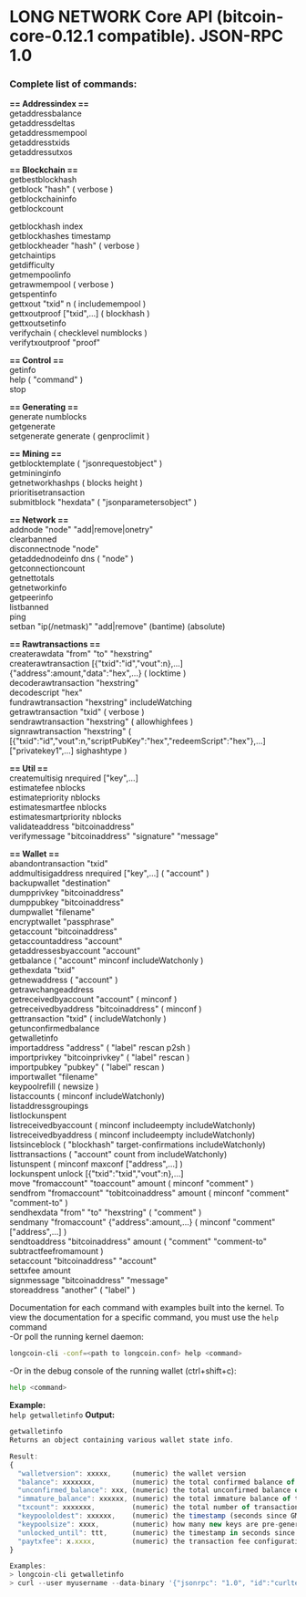 # LONG NETWORK Core API (bitcoin-core-0.12.1 compatible). JSON-RPC 1.0

### Complete list of commands:

**== Addressindex ==**  
getaddressbalance  
getaddressdeltas  
getaddressmempool  
getaddresstxids  
getaddressutxos  

**== Blockchain ==**  
getbestblockhash  
getblock "hash" ( verbose )  
getblockchaininfo  
getblockcount  

getblockhash index  
getblockhashes timestamp  
getblockheader "hash" ( verbose )  
getchaintips  
getdifficulty  
getmempoolinfo  
getrawmempool ( verbose )  
getspentinfo  
gettxout "txid" n ( includemempool )  
gettxoutproof ["txid",...] ( blockhash )  
gettxoutsetinfo  
verifychain ( checklevel numblocks )  
verifytxoutproof "proof"  

**== Control ==**  
getinfo  
help ( "command" )  
stop  

**== Generating ==**  
generate numblocks  
getgenerate  
setgenerate generate ( genproclimit )  

**== Mining ==**  
getblocktemplate ( "jsonrequestobject" )  
getmininginfo  
getnetworkhashps ( blocks height )  
prioritisetransaction <txid> <priority delta> <fee delta>  
submitblock "hexdata" ( "jsonparametersobject" )  

**== Network ==**  
addnode "node" "add|remove|onetry"  
clearbanned  
disconnectnode "node"  
getaddednodeinfo dns ( "node" )  
getconnectioncount  
getnettotals  
getnetworkinfo  
getpeerinfo  
listbanned  
ping  
setban "ip(/netmask)" "add|remove" (bantime) (absolute)  

**== Rawtransactions ==**  
createrawdata "from" "to" "hexstring"  
createrawtransaction [{"txid":"id","vout":n},...] {"address":amount,"data":"hex",...} ( locktime )  
decoderawtransaction "hexstring"  
decodescript "hex"  
fundrawtransaction "hexstring" includeWatching  
getrawtransaction "txid" ( verbose )  
sendrawtransaction "hexstring" ( allowhighfees )  
signrawtransaction "hexstring" ( [{"txid":"id","vout":n,"scriptPubKey":"hex","redeemScript":"hex"},...] ["privatekey1",...] sighashtype )  

**== Util ==**  
createmultisig nrequired ["key",...]  
estimatefee nblocks  
estimatepriority nblocks  
estimatesmartfee nblocks  
estimatesmartpriority nblocks  
validateaddress "bitcoinaddress"  
verifymessage "bitcoinaddress" "signature" "message"  

**== Wallet ==**  
abandontransaction "txid"  
addmultisigaddress nrequired ["key",...] ( "account" )  
backupwallet "destination"  
dumpprivkey "bitcoinaddress"  
dumppubkey "bitcoinaddress"  
dumpwallet "filename"  
encryptwallet "passphrase"  
getaccount "bitcoinaddress"  
getaccountaddress "account"  
getaddressesbyaccount "account"  
getbalance ( "account" minconf includeWatchonly )  
gethexdata "txid"  
getnewaddress ( "account" )  
getrawchangeaddress  
getreceivedbyaccount "account" ( minconf )  
getreceivedbyaddress "bitcoinaddress" ( minconf )  
gettransaction "txid" ( includeWatchonly )  
getunconfirmedbalance  
getwalletinfo  
importaddress "address" ( "label" rescan p2sh )  
importprivkey "bitcoinprivkey" ( "label" rescan )  
importpubkey "pubkey" ( "label" rescan )  
importwallet "filename"  
keypoolrefill ( newsize )  
listaccounts ( minconf includeWatchonly)  
listaddressgroupings  
listlockunspent  
listreceivedbyaccount ( minconf includeempty includeWatchonly)  
listreceivedbyaddress ( minconf includeempty includeWatchonly)  
listsinceblock ( "blockhash" target-confirmations includeWatchonly)  
listtransactions ( "account" count from includeWatchonly)  
listunspent ( minconf maxconf  ["address",...] )  
lockunspent unlock [{"txid":"txid","vout":n},...]  
move "fromaccount" "toaccount" amount ( minconf "comment" )  
sendfrom "fromaccount" "tobitcoinaddress" amount ( minconf "comment" "comment-to" )  
sendhexdata "from" "to" "hexstring" ( "comment" )  
sendmany "fromaccount" {"address":amount,...} ( minconf "comment" ["address",...] )  
sendtoaddress "bitcoinaddress" amount ( "comment" "comment-to" subtractfeefromamount )  
setaccount "bitcoinaddress" "account"  
settxfee amount  
signmessage "bitcoinaddress" "message"  
storeaddress "another" ( "label" )  

Documentation for each command with examples built into the kernel. To view the documentation for a specific command, you must use the `help` command  
-Or poll the running kernel daemon:  
```bash
longcoin-cli -conf=<path to longcoin.conf> help <command>
```
-Or in the debug console of the running wallet (ctrl+shift+c):  
```bash
help <command>
```

**Example:**  
`help getwalletinfo`
**Output:**  
```javascript
getwalletinfo
Returns an object containing various wallet state info.

Result:
{
  "walletversion": xxxxx,     (numeric) the wallet version
  "balance": xxxxxxx,         (numeric) the total confirmed balance of the wallet in LONG
  "unconfirmed_balance": xxx, (numeric) the total unconfirmed balance of the wallet in LONG
  "immature_balance": xxxxxx, (numeric) the total immature balance of the wallet in LONG
  "txcount": xxxxxxx,         (numeric) the total number of transactions in the wallet
  "keypoololdest": xxxxxx,    (numeric) the timestamp (seconds since GMT epoch) of the oldest pre-generated key in the key pool
  "keypoolsize": xxxx,        (numeric) how many new keys are pre-generated
  "unlocked_until": ttt,      (numeric) the timestamp in seconds since epoch (midnight Jan 1 1970 GMT) that the wallet is unlocked for transfers, or 0 if the wallet is locked
  "paytxfee": x.xxxx,         (numeric) the transaction fee configuration, set in LONG/kB
}

Examples:
> longcoin-cli getwalletinfo 
> curl --user myusername --data-binary '{"jsonrpc": "1.0", "id":"curltest", "method": "getwalletinfo", "params": [] }' -H 'content-type: text/plain;' http://127.0.0.1:8332/
```

